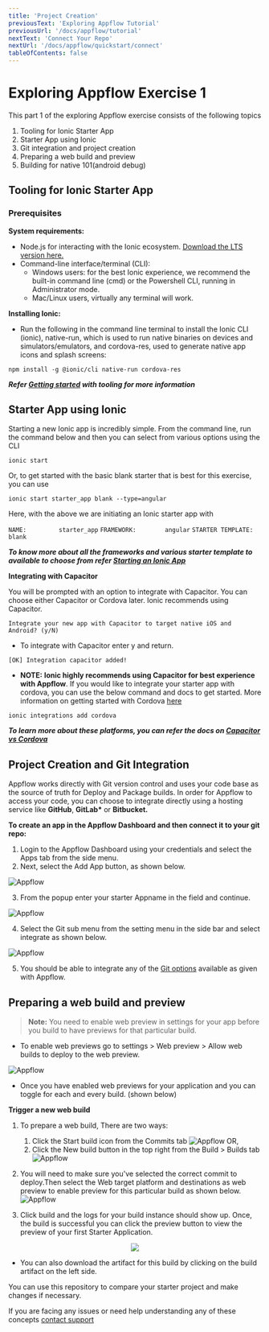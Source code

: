 ```yaml
---
title: 'Project Creation'
previousText: 'Exploring Appflow Tutorial'
previousUrl: '/docs/appflow/tutorial'
nextText: 'Connect Your Repo'
nextUrl: '/docs/appflow/quickstart/connect'
tableOfContents: false
---
```


# Exploring Appflow Exercise 1

This part 1 of the exploring Appflow exercise consists of the following topics

1. Tooling for Ionic Starter App
1. Starter App using Ionic
1. Git integration and project creation
1. Preparing a web build and preview
1. Building for native 101(android debug)

## Tooling for Ionic Starter App

### Prerequisites
<b> System requirements: </b> <br>
* Node.js for interacting with the Ionic ecosystem. [Download the LTS version here.](https://nodejs.org/en/)
* Command-line interface/terminal (CLI):
  * Windows users: for the best Ionic experience, we recommend the built-in command line (cmd) or the Powershell CLI, running in Administrator mode.
  * Mac/Linux users, virtually any terminal will work.

**Installing Ionic:**<br>
* Run the following in the command line terminal to install the Ionic CLI (ionic), native-run, which is used to run native binaries on devices and simulators/emulators, and cordova-res, used to generate native app icons and splash screens:

``` 
npm install -g @ionic/cli native-run cordova-res 
```

***Refer [Getting started](https://ionicframework.com/docs/angular/your-first-app#download-required-tools) with tooling for more information***

## Starter App using Ionic 

Starting a new Ionic app is incredibly simple. From the command line, run the command below and then you can select from various options using the CLI

```
ionic start
```

Or, to get started with the basic blank starter that is best for this exercise, you can use 
```
ionic start starter_app blank --type=angular
```
Here, with the above we are initiating an Ionic starter app with

 `NAME:			starter_app`
 `FRAMEWORK:		angular`
 `STARTER TEMPLATE:	blank`

***To know more about all the frameworks and various starter template to available to choose from refer [Starting an Ionic App](https://ionicframework.com/docs/developing/starting)***

**Integrating with Capacitor**

You will be prompted with an option to integrate with Capacitor. You can choose either Capacitor or Cordova later. Ionic recommends using Capacitor. 

```
Integrate your new app with Capacitor to target native iOS and Android? (y/N)
```

* To integrate with Capacitor enter y and return.

`[OK] Integration capacitor added!`

* **NOTE:** **Ionic highly recommends using Capacitor for best experience with Appflow**. If you would like to integrate your starter app with cordova, you can use the below command and docs to get started. More information on getting started with Cordova [here](https://cordova.apache.org/#getstarted)

```
ionic integrations add cordova
```


***To learn more about these platforms, you can refer the docs on [Capacitor vs Cordova](https://ionicframework.com/resources/articles/capacitor-vs-cordova-modern-hybrid-app-development)***





## Project Creation and Git Integration

Appflow works directly with Git version control and uses your code base as the source of truth for Deploy and Package builds. In order for Appflow to access your code, you can choose to integrate directly using a hosting service like **GitHub**, **GitLab\*** or **Bitbucket.**

**To create an app in the Appflow Dashboard and then connect it to your git repo:**

1. Login to the Appflow Dashboard using your credentials and select the Apps tab from the side menu.
2. Next, select the Add App button, as shown below.

![Appflow](images/img1_1.png)


3. From the popup enter your starter Appname in the field and continue.


![Appflow](images/img1_2.png)




4. Select the Git sub menu from the setting menu in the side bar and select integrate as shown below.

![Appflow](images/img1_3.png)

5. You should be able to integrate any of the [Git options](https://ionicframework.com/docs/appflow/quickstart/connect#choose-your-git-integration) available as given with Appflow.

## Preparing a web build and preview

>**Note:** You need to enable web preview in settings for your app before you build to have previews for that particular build.

* To enable web previews go to settings > Web preview > Allow web builds to deploy to the web preview.

![Appflow](images/img1_4.png)

* Once you have enabled web previews for your application and you can toggle for each and every build. (shown below)

**Trigger a new web build**

1. To prepare a web build, There are two ways:
	1. Click the Start build icon from the Commits tab
	![Appflow](images/img1_5.png)
	OR,
	2.  Click the New build button in the top right from the Build > Builds tab
	![Appflow](images/img1_6.png)

2. You will need to make sure you've selected the correct commit to deploy.Then select the Web target platform and destinations as web preview to enable preview for this particular build as shown below.
![Appflow](images/img1_7.png)
3. Click build and the logs for your build instance should show up.
Once, the build is successful you can click the preview button to view the preview of your first Starter Application. <br>
<p align="center">
  <img src="images/img1_8.png">
</p>



* You can also download the artifact for this build by clicking on the build artifact on the left side.


You can use this repository to compare your starter project and make changes if necessary.

If you are facing any issues or need help understanding any of these concepts [contact support](support@ionic.io)
